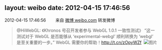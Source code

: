 layout: weibo
date: 2012-04-15 17:46:56
---
2012-04-15 17:46:56  &nbsp;&nbsp;&nbsp;&nbsp;&nbsp;&nbsp; 来自 <a href="http://weibo.com/" rel="nofollow">微博 weibo.com</a>
转发微博
>  @HiWebGL: 《Khronos 号召开发者参与 WebGL 1.0.1 一致性测试》 “这一测试对于 WebGL 是否能够从 ‘experimental-webgl’ 顺利转换为 ‘webgl’ 是至关重要的一步。” WebGL 需要你的帮助！http://t.cn/zOpyWZf ​​​
>  ![图片](https://ww1.sinaimg.cn/large/89c570d0tw1drz1p6aqyuj.jpg)
